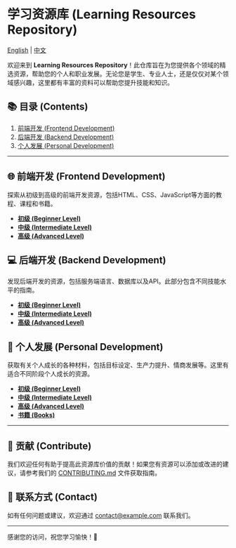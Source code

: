 # 学习资源库 (Learning Resources Repository)

[English](README.md) | [中文](docs/README.zh.md)

欢迎来到 **Learning Resources Repository**！此仓库旨在为您提供各个领域的精选资源，帮助您的个人和职业发展。无论您是学生、专业人士，还是仅仅对某个领域感兴趣，这里都有丰富的资料可以帮助您提升技能和知识。

## 📚 目录 (Contents)

1. [前端开发 (Frontend Development)](#-frontend-development)
2. [后端开发 (Backend Development)](#-backend-development)
3. [个人发展 (Personal Development)](#-personal-development)

---

## 🌐 前端开发 (Frontend Development)

探索从初级到高级的前端开发资源，包括HTML、CSS、JavaScript等方面的教程、课程和书籍。

- [**初级 (Beginner Level)**](./FrontendDevelopment/Frontend.md/#-beginner-level)
- [**中级 (Intermediate Level)**](./FrontendDevelopment/Frontend.md/#-intermediate-level)
- [**高级 (Advanced Level)**](./FrontendDevelopment/Frontend.md/#-advanced-level)

## 💻 后端开发 (Backend Development)

发现后端开发的资源，包括服务端语言、数据库以及API。此部分包含不同技能水平的指南。

- [**初级 (Beginner Level)**](./BackendDevelopment/Backend.md/#-beginner-level)
- [**中级 (Intermediate Level)**](./BackendDevelopment/Backend.md/#-intermediate-level)
- [**高级 (Advanced Level)**](./BackendDevelopment/Backend.md/#-advanced-level)

## 🧠 个人发展 (Personal Development)

获取有关个人成长的各种材料，包括目标设定、生产力提升、情商发展等。这里有适合不同阶段个人成长的资源。

- [**初级 (Beginner Level)**](./personalDevelopment/personaldevelopment/#-beginner-level)
- [**中级 (Intermediate Level)**](./personalDevelopment/personaldevelopment/#-intermediate-level)
- [**高级 (Advanced Level)**](./personalDevelopment/personaldevelopment/#-advanced-level)
- [**书籍 (Books)**](./personalDevelopment/personaldevelopment/#-books)

---

## 🤝 贡献 (Contribute)

我们欢迎任何有助于提高此资源库价值的贡献！如果您有资源可以添加或改进的建议，请参考我们的 [CONTRIBUTING.md](./CONTRIBUTING.md) 文件获取指南。

## 📧 联系方式 (Contact)

如有任何问题或建议，欢迎通过 [contact@example.com](mailto:contact@example.com) 联系我们。

---

感谢您的访问，祝您学习愉快！🚀
